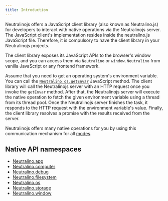 ```yaml
---
title: Introduction
---
```


Neutralinojs offers a JavaScript client library (also known as Neutralino.js) for developers to interact with native operations via the 
Neutralinojs server. 
The JavaScript client's implementation resides inside the neutralino.js JavaScript file. 
Therefore, it is compulsory to have the client library in your Neutralinojs projects. 

The client library exposes its JavaScript APIs to the browser's window scope, and you can access them 
via `Neutralino` or `window.Neutralino` from vanilla JavaScript or any frontend framework.

Assume that you need to get an operating system's environment variable. You can call the [`Neutralino.os.getEnvar`](../api/os#osgetenvargetenvaroptions) 
JavaScript method. The client library will call the Neutralinojs server with an 
HTTP request once you invoke the `getEnvar` method. After that, the Neutralinojs server will execute the native 
operation to fetch the given environment variable using a thread from its thread pool. 
Once the Neutralinojs server finishes the task, it responds to the HTTP request with the environment variable's value. 
Finally, the client library resolves a promise with the results received from the server.

Neutralinojs offers many native operations for you by using this communication mechanism for all [modes](../configuration/modes).

## Native API namespaces

- [Neutralino.app](app)
- [Neutralino.computer](computer)
- [Neutralino.debug](debug)
- [Neutralino.filesystem](filesystem)
- [Neutralino.os](os)
- [Neutralino.storage](storage)
- [Neutralino.window](window)
